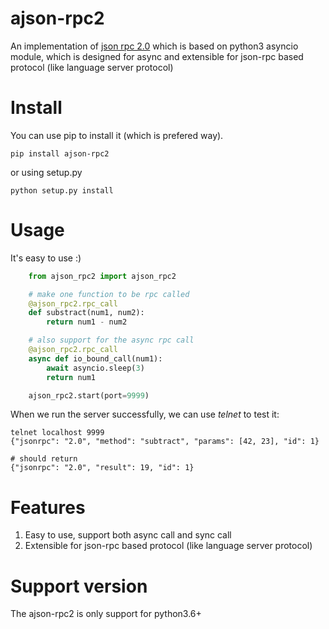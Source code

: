 # ajson-rpc2
An implementation of [json rpc 2.0](http://www.jsonrpc.org/) which is based on python3 asyncio module,
which is designed for async and extensible for json-rpc based protocol (like language server protocol)

# Install
You can use pip to install it (which is prefered way).

    pip install ajson-rpc2

or using setup.py

    python setup.py install


# Usage
It's easy to use :)
```python
    from ajson_rpc2 import ajson_rpc2

    # make one function to be rpc called
    @ajson_rpc2.rpc_call
    def substract(num1, num2):
        return num1 - num2

    # also support for the async rpc call
    @ajson_rpc2.rpc_call
    async def io_bound_call(num1):
        await asyncio.sleep(3)
        return num1

    ajson_rpc2.start(port=9999)
```

When we run the server successfully, we can use *telnet* to test it:

    telnet localhost 9999
    {"jsonrpc": "2.0", "method": "subtract", "params": [42, 23], "id": 1}

    # should return
    {"jsonrpc": "2.0", "result": 19, "id": 1}

# Features
1. Easy to use, support both async call and sync call
2. Extensible for json-rpc based protocol (like language server protocol)

# Support version
The ajson-rpc2 is only support for python3.6+
